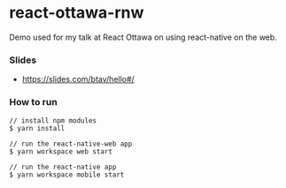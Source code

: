 # react-ottawa-rnw

Demo used for my talk at React Ottawa on using react-native on the web. 

### Slides
- https://slides.com/btav/hello#/

### How to run
```
// install npm modules
$ yarn install

// run the react-native-web app
$ yarn workspace web start

// run the react-native app
$ yarn workspace mobile start
```
